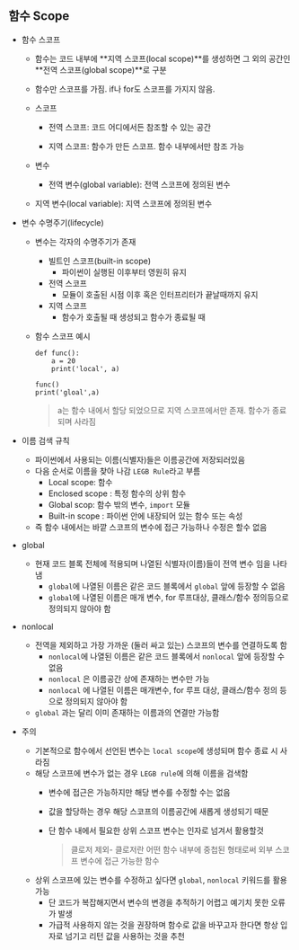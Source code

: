 ## 함수 Scope

+ 함수 스코프

  + 함수는 코드 내부에 **지역 스코프(local scope)**를 생성하면 그 외의 공간인 **전역 스코프(global scope)**로 구분

  + 함수만 스코프를 가짐. if나 for도 스코프를 가지지 않음.

  + 스코프

    + 전역 스코프: 코드 어디에서든 참조할 수 있는 공간

    + 지역 스코프: 함수가 만든 스코프.  함수 내부에서만 참조 가능

  + 변수
  
    + 전역 변수(global variable): 전역 스코프에 정의된 변수
  + 지역 변수(local variable): 지역 스코프에 정의된 변수

+ 변수 수명주기(lifecycle)

  + 변수는 각자의 수명주기가 존재

    + 빌트인 스코프(built-in scope)
      + 파이썬이 실행된 이후부터 영원히 유지
    + 전역 스코프
      + 모듈이 호출된 시점 이후 혹은 인터프리터가 끝날때까지 유지
    + 지역 스코프 
      + 함수가 호출될 때 생성되고 함수가 종료될 때

  + 함수 스코프 예시

    ```
    def func():
    	a = 20
    	print('local', a)
    	
    func()
    print('gloal',a)
    ```
    
    > a는 함수 내에서 할당 되었으므로 지역 스코프에서만 존재. 함수가 종료되며 사라짐

+ 이름 검색 규칙

  + 파이썬에서 사용되는 이름(식별자)들은 이름공간에 저장되러있음
  + 다음 순서로 이름을 찾아 나감 `LEGB Rule`라고 부름
    + Local scope: 함수
    + Enclosed scope : 특정 함수의 상위 함수
    + Global scop: 함수 밖의 변수, `import` 모듈
    + Built-in scope : 파이썬 안에 내장되어 있는 함수 또는 속성
  + 즉 함수 내에서는 바깥 스코프의 변수에 접근 가능하나 수정은 할수 없음

+ global

  + 현재 코드 블록 전체에 적용되며 나열된 식별자(이름)들이 전역 변수 임을 나타냄
    + `global`에 나열된 이름은 같은 코드 블록에서 `global` 앞에 등장할 수 없음
    + `global`에 나열된 이름은 매개 변수, for 루프대상,  클래스/함수 정의등으로 정의되지 않아야 함

+ nonlocal

  + 전역을 제외하고 가장 가까운 (둘러 싸고 있는) 스코프의 변수를 연결하도록 함
    + `nonlocal`에 나열된 이름은 같은 코드 블록에서 `nonlocal` 앞에 등장할 수 없음
    + `nonlocal` 은 이름공간 상에 존재하는 변수만 가능
    + `nonlocal` 에 나열된 이름은 매개변수, for 루프 대상, 클래스/함수 정의 등으로 정의되지 않아야 함
  + `global` 과는 달리 이미 존재하는 이름과의 연결만 가능함

+ 주의

  + 기본적으로 함수에서 선언된 변수는 `local scope`에 생성되며 함수 종료 시 사라짐
  + 해당 스코프에 변수가 없는 경우 `LEGB rule`에 의해 이름을 검색함
    + 변수에 접근은 가능하지만 해당 변수를 수정할 수는 없음
    
    + 값을 할당하는 경우 해당 스코프의 이름공간에 새롭게 생성되기 때문
    
    + 단 함수 내에서 필요한 상위 스코프 변수는 인자로 넘겨서 활용할것 
    
      > 클로저 제외- 클로저란 어떤 함수 내부에 중첩된 형태로써 외부 스코프 변수에 접근 가능한 함수
  + 상위 스코프에 있는 변수를 수정하고 싶다면 `global`, `nonlocal` 키워드를 활용 가능
    + 단 코드가 복잡해지면서 변수의 변경을 추적하기 어렵고 예기치 못한 오류가 발생
    + 가급적 사용하지 않는 것을 권장하며 함수로 값을 바꾸고자 한다면 항상 입자로 넘기고 리턴 값을 사용하는 것을 추천 

